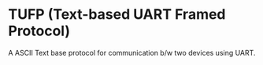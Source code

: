 # TUFP (Text-based UART Framed Protocol)

A ASCII Text base protocol for communication b/w two devices using UART.